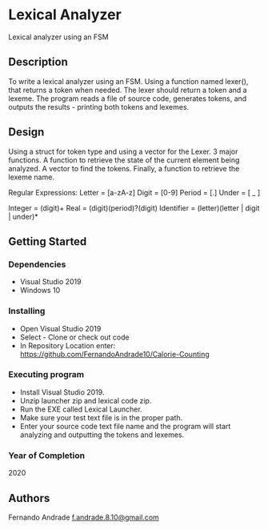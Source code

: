 # Lexical Analyzer

Lexical analyzer using an FSM

## Description

To write a lexical analyzer using an FSM. Using a function named lexer(), that returns a token when needed. The lexer should return a token and a lexeme. 
The program reads a file of source code, generates tokens, and outputs the results - printing both tokens and lexemes.

## Design

Using a struct for token type and using a vector for the Lexer. 3 major functions. A function to retrieve the state of the current element being analyzed. A vector to find the tokens. Finally, a function to retrieve the lexeme name.

Regular Expressions:
Letter = [a-zA-z]
Digit = [0-9]
Period = [.]
Under = [ _ ]

Integer = (digit)+
Real = (digit)(period)?(digit)
Identifier = (letter)(letter | digit | under)*


## Getting Started

### Dependencies

* Visual Studio 2019
* Windows 10

### Installing

* Open Visual Studio 2019
* Select - Clone or check out code
* In Repository Location enter: https://github.com/FernandoAndrade10/Calorie-Counting

### Executing program

* Install Visual Studio 2019. 
* Unzip launcher zip and lexical code zip. 
* Run the EXE called Lexical Launcher. 
* Make sure your test text file is in the proper path. 
* Enter your source code text file name and the program will start analyzing and outputting the tokens and lexemes.

### Year of Completion

2020

## Authors

Fernando Andrade f.andrade.8.10@gmail.com
